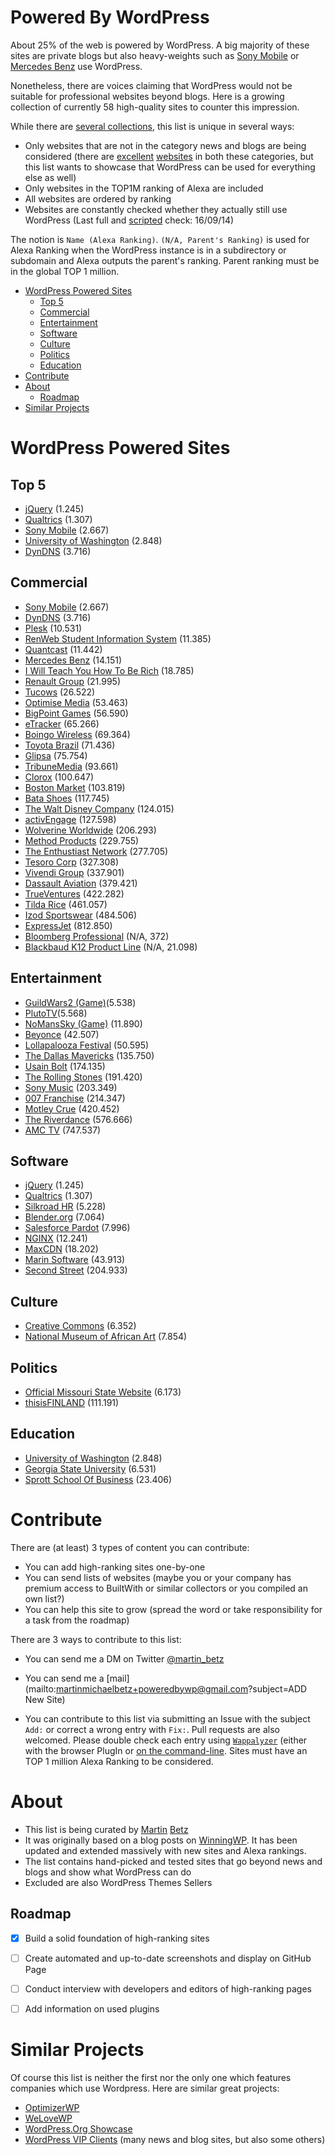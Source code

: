 # Powered By WordPress

About 25% of the web is powered by WordPress. A big majority of these sites are private blogs but also heavy-weights such as [Sony Mobile](http://www.sonymobile.com) or [Mercedes Benz](https://www.mercedes-benz.com) use WordPress. 

Nonetheless, there are voices claiming that WordPress would not be suitable for professional websites beyond blogs. 
Here is a growing collection of currently 58 high-quality sites to counter this impression.

While there are [several collections](#similar-projects), this list is unique in several ways:

- Only websites that are not in the category news and blogs are being considered (there are [excellent](https://techcrunch.com/) [websites](http://fortune.com/) in both these categories, but this list wants to showcase that WordPress can be used for everything else as well)
- Only websites in the TOP1M ranking of Alexa are included
- All websites are ordered by ranking
- Websites are constantly checked whether they actually still use WordPress (Last full and [scripted](https://github.com/minthemiddle/powered-by-wordpress/blob/master/scripts/check_entries.sh) check: 16/09/14)

The notion is `Name (Alexa Ranking)`. `(N/A, Parent's Ranking)` is used for Alexa Ranking when the WordPress instance is in a subdirectory or subdomain and Alexa outputs the parent's ranking. Parent ranking must be in the global TOP 1 million.

  * [WordPress Powered Sites](#wordpress-powered-sites)
    * [Top 5](#top-5)
    * [Commercial](#commercial)
    * [Entertainment](#entertainment)
    * [Software](#software)
    * [Culture](#culture)
    * [Politics](#politics)
    * [Education](#education)
  * [Contribute](#contribute)
  * [About](#about)
    * [Roadmap](#roadmap)
  * [Similar Projects](#similar-projects)

# WordPress Powered Sites

## Top 5

- [jQuery](http://jquery.com/) (1.245)
- [Qualtrics](http://qualtrics.com) (1.307)
- [Sony Mobile](http://www.sonymobile.com) (2.667)
- [University of Washington](http://www.washington.edu/) (2.848)
- [DynDNS](http://dyn.com/) (3.716)

## Commercial

- [Sony Mobile](http://www.sonymobile.com) (2.667)
- [DynDNS](http://dyn.com/) (3.716)
- [Plesk](https://www.plesk.com/) (10.531)
- [RenWeb Student Information System](http://renweb.com/) (11.385)
- [Quantcast](https://www.quantcast.com/) (11.442)
- [Mercedes Benz](https://www.mercedes-benz.com) (14.151)
- [I Will Teach You How To Be Rich](http://www.iwillteachyoutoberich.com/) (18.785)
- [Renault Group](https://group.renault.com/en/) (21.995)
- [Tucows](http://www.tucows.com) (26.522)
- [Optimise Media](https://www.optimisemedia.com/) (53.463)
- [BigPoint Games](http://www.bigpoint.net/) (56.590)
- [eTracker](https://www.etracker.com) (65.266)
- [Boingo Wireless](http://www.boingo.com/) (69.364)
- [Toyota Brazil](http://www.toyota.com.br/) (71.436)
- [Glipsa](http://www.glispa.com/) (75.754)
- [TribuneMedia](http://www.tribunemedia.com/) (93.661)
- [Clorox](https://www.clorox.com/) (100.647)
- [Boston Market](https://www.bostonmarket.com) (103.819)
- [Bata Shoes](http://www.bata.com) (117.745)
- [The Walt Disney Company](https://thewaltdisneycompany.com/) (124.015)
- [activEngage](http://activengage.com) (127.598)
- [Wolverine Worldwide](http://www.wolverineworldwide.com/) (206.293)
- [Method Products](http://methodhome.com/) (229.755)
- [The Enthustiast Network](http://www.enthusiastnetwork.com/) (277.705)
- [Tesoro Corp](http://tsocorp.com/) (327.308)
- [Vivendi Group](http://www.vivendi.com/en/) (337.901)
- [Dassault Aviation](http://www.dassault-aviation.com/en/) (379.421)
- [TrueVentures](https://trueventures.com) (422.282)
- [Tilda Rice](http://www.tilda.com/) (461.057)
- [Izod Sportswear](http://izod.com/) (484.506)
- [ExpressJet](http://www.expressjet.com/passengers/) (812.850)
- [Bloomberg Professional](https://www.bloomberg.com/professional/) (N/A, 372)
- [Blackbaud K12 Product Line](http://k12.blackbaud.com/) (N/A, 21.098)

## Entertainment

- [GuildWars2 (Game)](https://www.guildwars2.com)(5.538)
- [PlutoTV](http://pluto.tv/)(5.568)
- [NoMansSky (Game)](http://no-mans-sky.com) (11.890)
- [Beyonce](http://www.beyonce.com/) (42.507)
- [Lollapalooza Festival](http://www.lollapalooza.com/) (50.595)
- [The Dallas Mavericks](http://www.mavs.com/) (135.750)
- [Usain Bolt](http://usainbolt.com/) (174.135)
- [The Rolling Stones](http://www.rollingstones.com/) (191.420)
- [Sony Music](https://www.sonymusic.com/) (203.349)
- [007 Franchise](http://www.007.com/) (214.347)
- [Motley Crue](http://www.motley.com/) (420.452)
- [The Riverdance](http://riverdance.com/) (576.666)
- [AMC TV](http://amctv.com/) (747.537)

## Software

- [jQuery](http://jquery.com/) (1.245)
- [Qualtrics](http://qualtrics.com) (1.307)
- [Silkroad HR](http://www.silkroad.com) (5.228)
- [Blender.org](https://www.blender.org/) (7.064)
- [Salesforce Pardot](http://www.pardot.com/) (7.996)
- [NGINX](https://www.nginx.com/) (12.241)
- [MaxCDN](https://www.maxcdn.com/) (18.202)
- [Marin Software](http://www.marinsoftware.com/) (43.913)
- [Second Street](http://secondstreet.com/) (204.933)

## Culture

- [Creative Commons](https://creativecommons.org/) (6.352)
- [National Museum of African Art](https://africa.si.edu/) (7.854)


## Politics

- [Official Missouri State Website](http://www.mo.gov/) (6.173)
- [thisisFINLAND](http://finland.fi/) (111.191)

## Education

- [University of Washington](http://www.washington.edu/) (2.848)
- [Georgia State University](http://www.gsu.edu/) (6.531)
- [Sprott School Of Business](http://sprott.carleton.ca/) (23.406)

# Contribute

There are (at least) 3 types of content you can contribute:

- You can add high-ranking sites one-by-one
- You can send lists of websites (maybe you or your company has premium access to BuiltWith or similar collectors or you compiled an own list?)
- You can help this site to grow (spread the word or take responsibility for a task from the roadmap)

There are 3 ways to contribute to this list:

- You can send me a DM on Twitter [@martin_betz](https://twitter.com/Martin_Betz)
- You can send me a [mail](mailto:martinmichaelbetz+poweredbywp@gmail.com?subject=ADD New Site)

- You can contribute to this list via submitting an Issue with the subject `Add:` or correct a wrong entry with `Fix:`. Pull requests are also welcomed. Please double check each entry using [`Wappalyzer`](http://www.wapalyzer.com) (either with the browser PlugIn or [on the command-line](https://www.npmjs.com/package/wappalyzer-cli). Sites must have an TOP 1 million Alexa Ranking to be considered.


# About

- This list is being curated by [Martin](https://www.martinbetz.eu) [Betz](https://twitter.com/Martin_Betz)
- It was originally based on a blog posts on [WinningWP](http://winningwp.com/examples-of-big-name-brands-and-businesses-using-wordpress/). It has been updated and extended massively with new sites and Alexa rankings.
- The list contains hand-picked and tested sites that go beyond news and blogs and show what WordPress can do
- Excluded are also WordPress Themes Sellers

## Roadmap

- [x] Build a solid foundation of high-ranking sites
- [ ] Create automated and up-to-date screenshots and display on GitHub Page
- [ ] Conduct interview with developers and editors of high-ranking pages
- [ ] Add information on used plugins


# Similar Projects

Of course this list is neither the first nor the only one which features companies which use Wordpress. Here are similar great projects:

- [OptimizerWP](https://optimizerwp.com/wordpress-examples/)
- [WeLoveWP](http://welovewp.com/)
- [WordPress.Org Showcase](https://wordpress.org/showcase/tag/business/)
- [WordPress VIP Clients](https://vip.wordpress.com/clients/) (many news and blog sites, but also some others)
